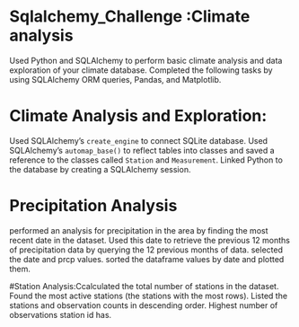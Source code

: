 # Sqlalchemy_Challenge :Climate analysis

Used Python and SQLAlchemy to perform basic climate analysis and data exploration of your climate database. Completed the following tasks by using SQLAlchemy ORM queries, Pandas, and Matplotlib.

# Climate Analysis and Exploration:
Used SQLAlchemy’s `create_engine` to connect SQLite database.
Used SQLAlchemy’s `automap_base()` to reflect tables into classes and saved a reference to the classes called `Station` and `Measurement`.
Linked Python to the database by creating a SQLAlchemy session.

# Precipitation Analysis
performed an analysis for precipitation in the area by finding the most recent date in the dataset.
Used this date to retrieve the previous 12 months of precipitation data by querying the 12 previous months of data.
selected the date and prcp values.
sorted the dataframe values by date and plotted them.

#Station Analysis:Ccalculated the total number of stations in the dataset.
Found the most active stations (the stations with the most rows).
Listed the stations and observation counts in descending order.
Highest number of observations station id has.





